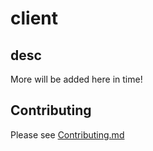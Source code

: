 # client

## desc
More will be added here in time!

## Contributing
Please see [Contributing.md](https://github.com/Kittens-Rise-Up/client/blob/main/CONTRIBUTING.md)
